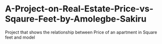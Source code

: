 # A-Project-on-Real-Estate-Price-vs-Sqaure-Feet-by-Amolegbe-Sakiru
Project that shows the relationship between Price of an apartment in Square feet and model 

